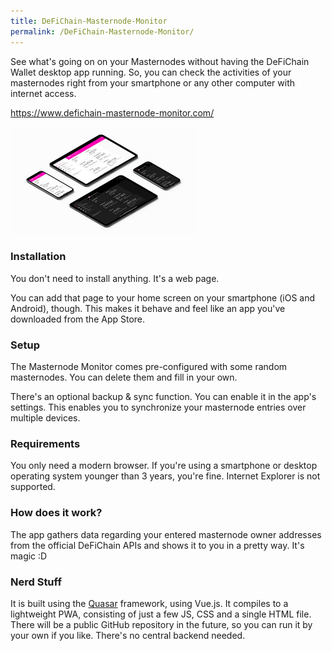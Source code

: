 ```yaml
---
title: DeFiChain-Masternode-Monitor
permalink: /DeFiChain-Masternode-Monitor/
---
```


See what's going on on your Masternodes without having the DeFiChain Wallet desktop app running. So, you can check the activities of your masternodes right from your smartphone or any other computer with internet access.

https://www.defichain-masternode-monitor.com/

![thumb](./../media/Defichain-masternode-monitor-moackup.png)

### Installation

You don't need to install anything. It's a web page.

You can add that page to your home screen on your smartphone (iOS and Android), though. This makes it behave and feel like an app you've downloaded from the App Store.

### Setup

The Masternode Monitor comes pre-configured with some random masternodes. You can delete them and fill in your own.

There's an optional backup & sync function. You can enable it in the app's settings. This enables you to synchronize your masternode entries over multiple devices.

### Requirements

You only need a modern browser. If you're using a smartphone or desktop operating system younger than 3 years, you're fine. Internet Explorer is not supported.

### How does it work?

The app gathers data regarding your entered masternode owner addresses from the official DeFiChain APIs and shows it to you in a pretty way. It's magic :D

### Nerd Stuff

It is built using the [Quasar](https://quasar.dev) framework, using Vue.js. It compiles to a lightweight PWA, consisting of just a few JS, CSS and a single HTML file. There will be a public GitHub repository in the future, so you can run it by your own if you like. There's no central backend needed.
